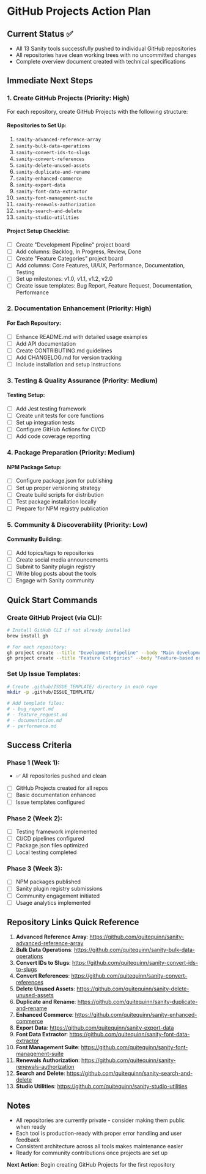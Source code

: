 # GitHub Projects Action Plan

## Current Status ✅

- All 13 Sanity tools successfully pushed to individual GitHub repositories
- All repositories have clean working trees with no uncommitted changes
- Complete overview document created with technical specifications

## Immediate Next Steps

### 1. Create GitHub Projects (Priority: High)

For each repository, create GitHub Projects with the following structure:

#### Repositories to Set Up:

1. `sanity-advanced-reference-array`
2. `sanity-bulk-data-operations`
3. `sanity-convert-ids-to-slugs`
4. `sanity-convert-references`
5. `sanity-delete-unused-assets`
6. `sanity-duplicate-and-rename`
7. `sanity-enhanced-commerce`
8. `sanity-export-data`
9. `sanity-font-data-extractor`
10. `sanity-font-management-suite`
11. `sanity-renewals-authorization`
12. `sanity-search-and-delete`
13. `sanity-studio-utilities`

#### Project Setup Checklist:

- [ ] Create "Development Pipeline" project board
- [ ] Add columns: Backlog, In Progress, Review, Done
- [ ] Create "Feature Categories" project board
- [ ] Add columns: Core Features, UI/UX, Performance, Documentation, Testing
- [ ] Set up milestones: v1.0, v1.1, v1.2, v2.0
- [ ] Create issue templates: Bug Report, Feature Request, Documentation, Performance

### 2. Documentation Enhancement (Priority: High)

#### For Each Repository:

- [ ] Enhance README.md with detailed usage examples
- [ ] Add API documentation
- [ ] Create CONTRIBUTING.md guidelines
- [ ] Add CHANGELOG.md for version tracking
- [ ] Include installation and setup instructions

### 3. Testing & Quality Assurance (Priority: Medium)

#### Testing Setup:

- [ ] Add Jest testing framework
- [ ] Create unit tests for core functions
- [ ] Set up integration tests
- [ ] Configure GitHub Actions for CI/CD
- [ ] Add code coverage reporting

### 4. Package Preparation (Priority: Medium)

#### NPM Package Setup:

- [ ] Configure package.json for publishing
- [ ] Set up proper versioning strategy
- [ ] Create build scripts for distribution
- [ ] Test package installation locally
- [ ] Prepare for NPM registry publication

### 5. Community & Discoverability (Priority: Low)

#### Community Building:

- [ ] Add topics/tags to repositories
- [ ] Create social media announcements
- [ ] Submit to Sanity plugin registry
- [ ] Write blog posts about the tools
- [ ] Engage with Sanity community

## Quick Start Commands

### Create GitHub Project (via CLI):

```bash
# Install GitHub CLI if not already installed
brew install gh

# For each repository:
gh project create --title "Development Pipeline" --body "Main development workflow"
gh project create --title "Feature Categories" --body "Feature-based organization"
```

### Set Up Issue Templates:

```bash
# Create .github/ISSUE_TEMPLATE/ directory in each repo
mkdir -p .github/ISSUE_TEMPLATE/

# Add template files:
# - bug_report.md
# - feature_request.md
# - documentation.md
# - performance.md
```

## Success Criteria

### Phase 1 (Week 1):

- ✅ All repositories pushed and clean
- [ ] GitHub Projects created for all repos
- [ ] Basic documentation enhanced
- [ ] Issue templates configured

### Phase 2 (Week 2):

- [ ] Testing framework implemented
- [ ] CI/CD pipelines configured
- [ ] Package.json files optimized
- [ ] Local testing completed

### Phase 3 (Week 3):

- [ ] NPM packages published
- [ ] Sanity plugin registry submissions
- [ ] Community engagement initiated
- [ ] Usage analytics implemented

## Repository Links Quick Reference

1. **Advanced Reference Array**: https://github.com/quitequinn/sanity-advanced-reference-array
2. **Bulk Data Operations**: https://github.com/quitequinn/sanity-bulk-data-operations
3. **Convert IDs to Slugs**: https://github.com/quitequinn/sanity-convert-ids-to-slugs
4. **Convert References**: https://github.com/quitequinn/sanity-convert-references
5. **Delete Unused Assets**: https://github.com/quitequinn/sanity-delete-unused-assets
6. **Duplicate and Rename**: https://github.com/quitequinn/sanity-duplicate-and-rename
7. **Enhanced Commerce**: https://github.com/quitequinn/sanity-enhanced-commerce
8. **Export Data**: https://github.com/quitequinn/sanity-export-data
9. **Font Data Extractor**: https://github.com/quitequinn/sanity-font-data-extractor
10. **Font Management Suite**: https://github.com/quitequinn/sanity-font-management-suite
11. **Renewals Authorization**: https://github.com/quitequinn/sanity-renewals-authorization
12. **Search and Delete**: https://github.com/quitequinn/sanity-search-and-delete
13. **Studio Utilities**: https://github.com/quitequinn/sanity-studio-utilities

## Notes

- All repositories are currently private - consider making them public when ready
- Each tool is production-ready with proper error handling and user feedback
- Consistent architecture across all tools makes maintenance easier
- Ready for community contributions once projects are set up

**Next Action**: Begin creating GitHub Projects for the first repository
